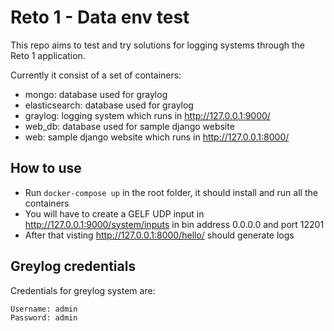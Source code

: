 # Reto 1 - Data env test

This repo aims to test and try solutions for logging systems through the Reto 1 application.

Currently it consist of a set of containers:

- mongo: database used for graylog
- elasticsearch: database used for graylog
- graylog: logging system which runs in http://127.0.0.1:9000/
- web_db: database used for sample django website
- web: sample django website which runs in http://127.0.0.1:8000/

## How to use

- Run `docker-compose up` in the root folder, it should install and run all the containers
- You will have to create a GELF UDP input in http://127.0.0.1:9000/system/inputs in bin address 0.0.0.0 and port 12201
- After that visting http://127.0.0.1:8000/hello/ should generate logs

## Greylog credentials

Credentials for greylog system are:

```
Username: admin
Password: admin
```

